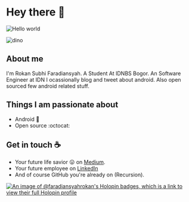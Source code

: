 # Hey there :wave:

<img src="https://raw.githubusercontent.com/sagar-viradiya/sagar-viradiya/master/resources/banner.png" alt="Hello world">

![dino](https://user-images.githubusercontent.com/110968180/217149429-99e76ac6-18ae-4c25-8b37-64468c9b6162.gif)



## About me

I'm Rokan Subhi Faradiansyah. A Student At IDNBS Bogor. An Software Engineer at IDN
I ocassionally blog and tweet about android. Also open sourced few android related stuff.  


## Things I am passionate about

- Android :robot:
- Open source :octocat:

## Get in touch :coffee:

- Your future life savior :stuck_out_tongue: on [Medium](https://medium.com/@rokansubhi.f).
- Your future employee on [LinkedIn](https://www.linkedin.com/in/faradiansyah-rokan-a18480248/)
- And of course GitHub you're already on (Recursion).

[![An image of @faradiansyahrokan's Holopin badges, which is a link to view their full Holopin profile](https://holopin.me/faradiansyahrokan)](https://holopin.io/@faradiansyahrokan)

